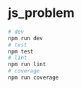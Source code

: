 # js_problem

```zsh
# dev
npm run dev
# test
npm test
# lint
npm run lint
# coverage
npm run coverage

```